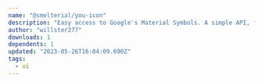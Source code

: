 ```yaml
---
name: "@smelterial/you-icon"
description: "Easy access to Google's Material Symbols. A simple API, fully typed right, down to the icon names."
author: "willster277"
downloads: 1
dependents: 1
updated: "2023-05-26T16:04:09.690Z"
tags: 
  - ui
---
```

